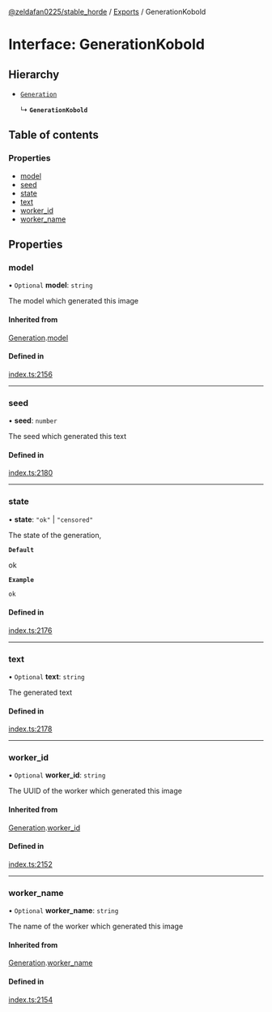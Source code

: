 [@zeldafan0225/stable_horde](../README.md) / [Exports](../modules.md) / GenerationKobold

# Interface: GenerationKobold

## Hierarchy

- [`Generation`](Generation.md)

  ↳ **`GenerationKobold`**

## Table of contents

### Properties

- [model](GenerationKobold.md#model)
- [seed](GenerationKobold.md#seed)
- [state](GenerationKobold.md#state)
- [text](GenerationKobold.md#text)
- [worker\_id](GenerationKobold.md#worker_id)
- [worker\_name](GenerationKobold.md#worker_name)

## Properties

### model

• `Optional` **model**: `string`

The model which generated this image

#### Inherited from

[Generation](Generation.md).[model](Generation.md#model)

#### Defined in

[index.ts:2156](https://github.com/ZeldaFan0225/stable_horde/blob/c25ea19/index.ts#L2156)

___

### seed

• **seed**: `number`

The seed which generated this text

#### Defined in

[index.ts:2180](https://github.com/ZeldaFan0225/stable_horde/blob/c25ea19/index.ts#L2180)

___

### state

• **state**: ``"ok"`` \| ``"censored"``

The state of the generation,

**`Default`**

ok

**`Example`**

```ts
ok
```

#### Defined in

[index.ts:2176](https://github.com/ZeldaFan0225/stable_horde/blob/c25ea19/index.ts#L2176)

___

### text

• `Optional` **text**: `string`

The generated text

#### Defined in

[index.ts:2178](https://github.com/ZeldaFan0225/stable_horde/blob/c25ea19/index.ts#L2178)

___

### worker\_id

• `Optional` **worker\_id**: `string`

The UUID of the worker which generated this image

#### Inherited from

[Generation](Generation.md).[worker_id](Generation.md#worker_id)

#### Defined in

[index.ts:2152](https://github.com/ZeldaFan0225/stable_horde/blob/c25ea19/index.ts#L2152)

___

### worker\_name

• `Optional` **worker\_name**: `string`

The name of the worker which generated this image

#### Inherited from

[Generation](Generation.md).[worker_name](Generation.md#worker_name)

#### Defined in

[index.ts:2154](https://github.com/ZeldaFan0225/stable_horde/blob/c25ea19/index.ts#L2154)
